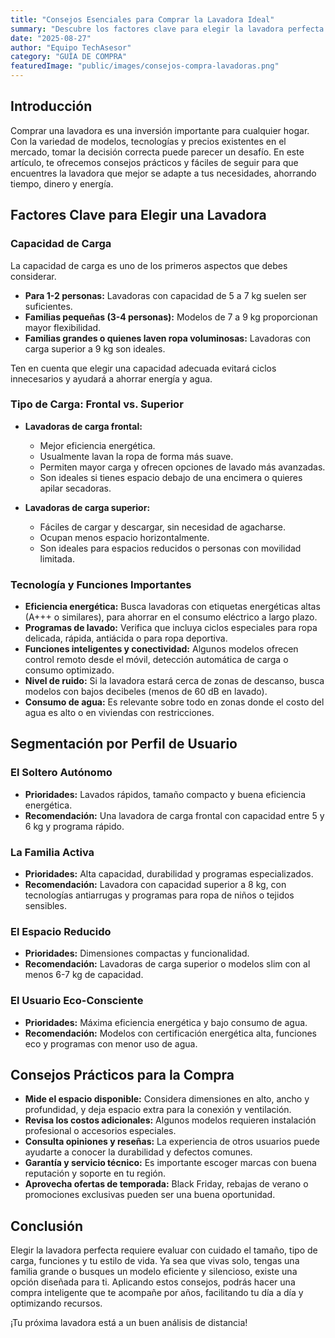 ```yaml
---
title: "Consejos Esenciales para Comprar la Lavadora Ideal"
summary: "Descubre los factores clave para elegir la lavadora perfecta según tus necesidades, y optimiza tu inversión con estos prácticos consejos de compra."
date: "2025-08-27"
author: "Equipo TechAsesor"
category: "GUÍA DE COMPRA"
featuredImage: "public/images/consejos-compra-lavadoras.png"
---
```


## Introducción

Comprar una lavadora es una inversión importante para cualquier hogar. Con la variedad de modelos, tecnologías y precios existentes en el mercado, tomar la decisión correcta puede parecer un desafío. En este artículo, te ofrecemos consejos prácticos y fáciles de seguir para que encuentres la lavadora que mejor se adapte a tus necesidades, ahorrando tiempo, dinero y energía.

## Factores Clave para Elegir una Lavadora

### Capacidad de Carga

La capacidad de carga es uno de los primeros aspectos que debes considerar.

- **Para 1-2 personas:** Lavadoras con capacidad de 5 a 7 kg suelen ser suficientes.
- **Familias pequeñas (3-4 personas):** Modelos de 7 a 9 kg proporcionan mayor flexibilidad.
- **Familias grandes o quienes laven ropa voluminosas:** Lavadoras con carga superior a 9 kg son ideales.

Ten en cuenta que elegir una capacidad adecuada evitará ciclos innecesarios y ayudará a ahorrar energía y agua.

### Tipo de Carga: Frontal vs. Superior

- **Lavadoras de carga frontal:**
  - Mejor eficiencia energética.
  - Usualmente lavan la ropa de forma más suave.
  - Permiten mayor carga y ofrecen opciones de lavado más avanzadas.
  - Son ideales si tienes espacio debajo de una encimera o quieres apilar secadoras.

- **Lavadoras de carga superior:**
  - Fáciles de cargar y descargar, sin necesidad de agacharse.
  - Ocupan menos espacio horizontalmente.
  - Son ideales para espacios reducidos o personas con movilidad limitada.

### Tecnología y Funciones Importantes

- **Eficiencia energética:** Busca lavadoras con etiquetas energéticas altas (A+++ o similares), para ahorrar en el consumo eléctrico a largo plazo.
- **Programas de lavado:** Verifica que incluya ciclos especiales para ropa delicada, rápida, antiácida o para ropa deportiva.
- **Funciones inteligentes y conectividad:** Algunos modelos ofrecen control remoto desde el móvil, detección automática de carga o consumo optimizado.
- **Nivel de ruido:** Si la lavadora estará cerca de zonas de descanso, busca modelos con bajos decibeles (menos de 60 dB en lavado).
- **Consumo de agua:** Es relevante sobre todo en zonas donde el costo del agua es alto o en viviendas con restricciones.

## Segmentación por Perfil de Usuario

### El Soltero Autónomo

- **Prioridades:** Lavados rápidos, tamaño compacto y buena eficiencia energética.
- **Recomendación:** Una lavadora de carga frontal con capacidad entre 5 y 6 kg y programa rápido.

### La Familia Activa

- **Prioridades:** Alta capacidad, durabilidad y programas especializados.
- **Recomendación:** Lavadora con capacidad superior a 8 kg, con tecnologías antiarrugas y programas para ropa de niños o tejidos sensibles.

### El Espacio Reducido

- **Prioridades:** Dimensiones compactas y funcionalidad.
- **Recomendación:** Lavadoras de carga superior o modelos slim con al menos 6-7 kg de capacidad.

### El Usuario Eco-Consciente

- **Prioridades:** Máxima eficiencia energética y bajo consumo de agua.
- **Recomendación:** Modelos con certificación energética alta, funciones eco y programas con menor uso de agua.

## Consejos Prácticos para la Compra

- **Mide el espacio disponible:** Considera dimensiones en alto, ancho y profundidad, y deja espacio extra para la conexión y ventilación.
- **Revisa los costos adicionales:** Algunos modelos requieren instalación profesional o accesorios especiales.
- **Consulta opiniones y reseñas:** La experiencia de otros usuarios puede ayudarte a conocer la durabilidad y defectos comunes.
- **Garantía y servicio técnico:** Es importante escoger marcas con buena reputación y soporte en tu región.
- **Aprovecha ofertas de temporada:** Black Friday, rebajas de verano o promociones exclusivas pueden ser una buena oportunidad.

## Conclusión

Elegir la lavadora perfecta requiere evaluar con cuidado el tamaño, tipo de carga, funciones y tu estilo de vida. Ya sea que vivas solo, tengas una familia grande o busques un modelo eficiente y silencioso, existe una opción diseñada para ti. Aplicando estos consejos, podrás hacer una compra inteligente que te acompañe por años, facilitando tu día a día y optimizando recursos.

¡Tu próxima lavadora está a un buen análisis de distancia!